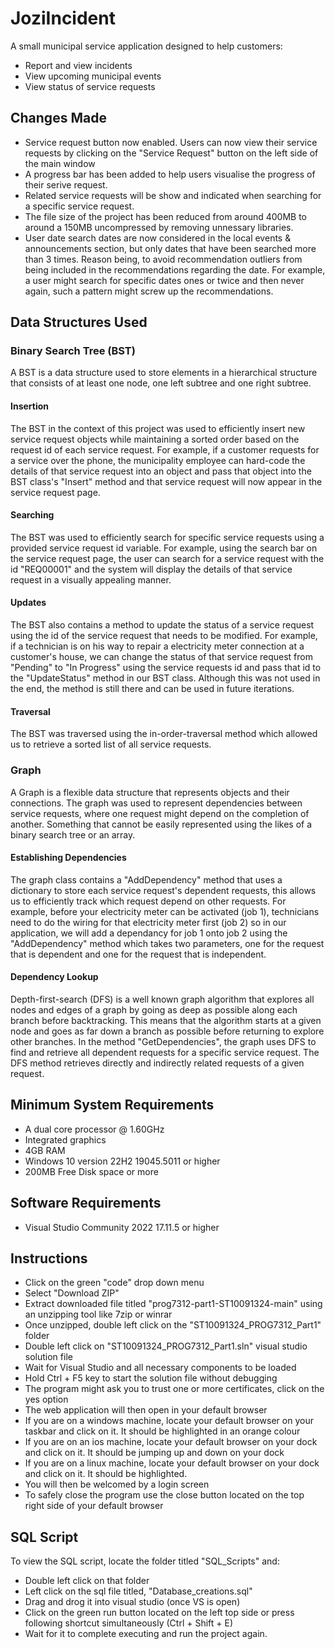 # JoziIncident
A small municipal service application designed to help customers:
- Report and view incidents
- View upcoming municipal events
- View status of service requests
## Changes Made
- Service request button now enabled. Users can now view their service requests by clicking on the "Service Request" button on the left side of the main window
- A progress bar has been added to help users visualise the progress of their serive request.
- Related service requests will be show and indicated when searching for a specific service request.
- The file size of the project has been reduced from around 400MB to around a 150MB uncompressed by removing unnessary libraries.
- User date search dates are now considered in the local events & announcements section, but only dates that have been searched more than 3 times. Reason being, to avoid recommendation outliers from being included in the recommendations regarding the date. For example, a user might search for specific dates ones or twice and then never again, such a pattern might screw up the recommendations.
## Data Structures Used
### Binary Search Tree (BST)
A BST is a data structure used to store elements in a hierarchical structure that consists of at least one node, one left subtree and one right subtree. 
#### Insertion
The BST in the context of this project was used to efficiently insert new service request objects while maintaining a sorted order based on the request id of each service request. For example, if a customer requests for a service over the phone, the municipality employee can hard-code the details of that service request into an object and pass that object into the BST class's "Insert" method and that service request will now appear in the service request page.
#### Searching
The BST was used to efficiently search for specific service requests using a provided service request id variable. For example, using the search bar on the service request page, the user can search for a service request with the id "REQ00001" and the system will display the details of that service request in a visually appealing manner.
#### Updates
The BST also contains a method to update the status of a service request using the id of the service request that needs to be modified. For example, if a technician is on his way to repair a electricity meter connection at a customer's house, we can change the status of that service request from "Pending" to "In Progress" using the service requests id and pass that id to the "UpdateStatus" method in our BST class. Although this was not used in the end, the method is still there and can be used in future iterations.
#### Traversal
The BST was traversed using the in-order-traversal method which allowed us to retrieve a sorted list of all service requests.
### Graph
A Graph is a flexible data structure that represents objects and their connections. The graph was used to represent dependencies between service requests, where one request might depend on the completion of another. Something that cannot be easily represented using the likes of a binary search tree or an array. 
#### Establishing Dependencies
The graph class contains a "AddDependency" method that uses a dictionary to store each service request's dependent requests, this allows us to efficiently track which request depend on other requests. For example, before your electricity meter can be activated (job 1), technicians need to do the wiring for that electricity meter first (job 2) so in our application, we will add a dependancy for job 1 onto job 2 using the "AddDependency" method which takes two parameters, one for the request that is dependent and one for the request that is independent.
#### Dependency Lookup
Depth-first-search (DFS) is a well known graph algorithm that explores all nodes and edges of a graph by going as deep as possible along each branch before backtracking. This means that the algorithm starts at a given node and goes as far down a branch as possible before returning to explore other branches. In the method "GetDependencies", the graph uses DFS to find and retrieve all dependent requests for a specific service request. The DFS method retrieves directly and indirectly related requests of a given request.
## Minimum System Requirements
- A dual core processor @ 1.60GHz
- Integrated graphics
- 4GB RAM
- Windows 10 version 22H2 19045.5011 or higher
- 200MB Free Disk space or more
## Software Requirements
- Visual Studio Community 2022 17.11.5 or higher
## Instructions
- Click on the green "code" drop down menu
- Select "Download ZIP"
- Extract downloaded file titled "prog7312-part1-ST10091324-main" using an unzipping tool like 7zip or winrar
- Once unzipped, double left click on the "ST10091324_PROG7312_Part1" folder
- Double left click on "ST10091324_PROG7312_Part1.sln" visual studio solution file
- Wait for Visual Studio and all necessary components to be loaded
- Hold Ctrl + F5 key to start the solution file without debugging
- The program might ask you to trust one or more certificates, click on the yes option
- The web application will then open in your default browser
- If you are on a windows machine, locate your default browser on your taskbar and click on it. It should be highlighted in an orange colour
- If you are on an ios machine, locate your default browser on your dock and click on it. It should be jumping up and down on your dock
- If you are on a linux machine, locate your default browser on your dock and click on it. It should be highlighted.
- You will then be welcomed by a login screen
- To safely close the program use the close button located on the top right side of your default browser
## SQL Script
To view the SQL script, locate the folder titled "SQL_Scripts" and:
- Double left click on that folder
- Left click on the sql file titled, "Database_creations.sql"
- Drag and drog it into visual studio (once VS is open)
- Click on the green run button located on the left top side or press following shortcut simultaneously (Ctrl + Shift + E)
- Wait for it to complete executing and run the project again.
